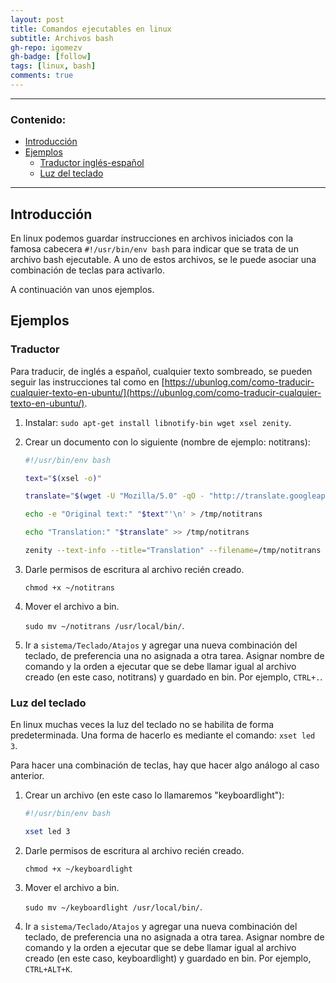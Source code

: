 ```yaml
---
layout: post
title: Comandos ejecutables en linux
subtitle: Archivos bash
gh-repo: igomezv
gh-badge: [follow]
tags: [linux, bash]
comments: true 
---
```


--------------------------
### Contenido:
  
- [Introducción](#introducción)
- [Ejemplos](#ejemplos)
	- [Traductor inglés-español](#traductor)
	- [Luz del teclado](#luz-del-teclado)

--------------------------

## Introducción

En linux podemos guardar instrucciones en archivos iniciados con la famosa cabecera ``#!/usr/bin/env bash`` para indicar que se trata de un archivo bash ejecutable. A uno de estos archivos, se le puede asociar una combinación de teclas para activarlo. 

A continuación van unos ejemplos.

## Ejemplos

### Traductor 

Para traducir, de inglés a español, cualquier texto sombreado, se pueden seguir las instrucciones tal como en [https://ubunlog.com/como-traducir-cualquier-texto-en-ubuntu/](https://ubunlog.com/como-traducir-cualquier-texto-en-ubuntu/).

1. Instalar: ``sudo apt-get install libnotify-bin wget xsel zenity``.
 
2. Crear un documento con lo siguiente (nombre de ejemplo: notitrans):

	```bash
	#!/usr/bin/env bash

	text="$(xsel -o)"

	translate="$(wget -U "Mozilla/5.0" -qO - "http://translate.googleapis.com/translate_a/single?client=gtx&sl=auto&tl=es&dt=t&q=$(echo $text | sed "s/[\"'<>]//g")" | sed "s/,,,0]],,.*//g" | awk -F'"' '{print $2, $6}')"

	echo -e "Original text:" "$text"'\n' > /tmp/notitrans

	echo "Translation:" "$translate" >> /tmp/notitrans

	zenity --text-info --title="Translation" --filename=/tmp/notitrans
	```

3. Darle permisos de escritura al archivo recién creado.
 
	``chmod +x ~/notitrans``

4. Mover el archivo a bin.

	``sudo mv ~/notitrans /usr/local/bin/``.

5. Ir a ``sistema/Teclado/Atajos`` y agregar una nueva combinación del teclado, de preferencia una no asignada a otra tarea. Asignar nombre de comando y la orden a ejecutar que se debe llamar igual al archivo creado (en este caso, notitrans) y guardado en bin. Por ejemplo, `CTRL+.`. 


### Luz del teclado

En linux muchas veces la luz del teclado no se habilita de forma predeterminada. Una forma de hacerlo es mediante el comando: `xset led 3`.

Para hacer una combinación de teclas, hay que hacer algo análogo al caso anterior.

1. Crear un archivo (en este caso lo llamaremos "keyboardlight"):
	```bash
	#!/usr/bin/env bash

	xset led 3
	```

2. Darle permisos de escritura al archivo recién creado.
 
	``chmod +x ~/keyboardlight``

3. Mover el archivo a bin.

	``sudo mv ~/keyboardlight /usr/local/bin/``.

4.  Ir a ``sistema/Teclado/Atajos`` y agregar una nueva combinación del teclado, de preferencia una no asignada a otra tarea. Asignar nombre de comando y la orden a ejecutar que se debe llamar igual al archivo creado (en este caso, keyboardlight) y guardado en bin. Por ejemplo, `CTRL+ALT+K`.

